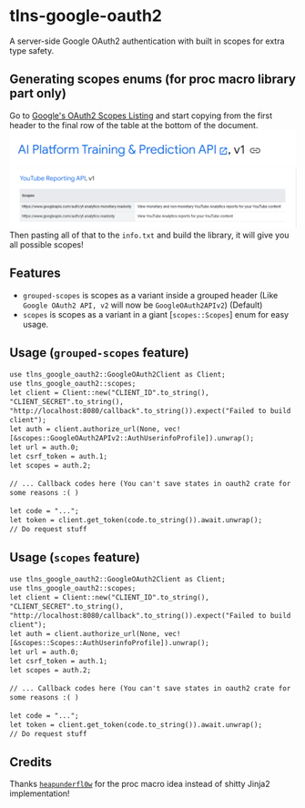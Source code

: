 # tlns-google-oauth2

A server-side Google OAuth2 authentication with built in scopes for extra type safety.

## Generating scopes enums (for proc macro library part only)

Go to [Google's OAuth2 Scopes Listing](https://developers.google.com/identity/protocols/oauth2/scopes) and start copying from the first header to the final row of the table at the bottom of the document.  
![A picture showing the first blue header](./lmao.png)  
![A picture showing the last row of the table](./help.png)  
Then pasting all of that to the `info.txt` and build the library, it will give you all possible scopes!

## Features

- `grouped-scopes` is scopes as a variant inside a grouped header (Like `Google OAuth2 API, v2` will now be `GoogleOAuth2APIv2`) (Default)
- `scopes` is scopes as a variant in a giant [`scopes::Scopes`] enum for easy usage.

## Usage (`grouped-scopes` feature)

```rust,ignore
use tlns_google_oauth2::GoogleOAuth2Client as Client;
use tlns_google_oauth2::scopes;
let client = Client::new("CLIENT_ID".to_string(), "CLIENT_SECRET".to_string(), "http://localhost:8080/callback".to_string()).expect("Failed to build client");
let auth = client.authorize_url(None, vec![&scopes::GoogleOAuth2APIv2::AuthUserinfoProfile]).unwrap();
let url = auth.0;
let csrf_token = auth.1;
let scopes = auth.2;

// ... Callback codes here (You can't save states in oauth2 crate for some reasons :( )

let code = "...";
let token = client.get_token(code.to_string()).await.unwrap();
// Do request stuff
```

## Usage (`scopes` feature)

```rust,ignore
use tlns_google_oauth2::GoogleOAuth2Client as Client;
use tlns_google_oauth2::scopes;
let client = Client::new("CLIENT_ID".to_string(), "CLIENT_SECRET".to_string(), "http://localhost:8080/callback".to_string()).expect("Failed to build client");
let auth = client.authorize_url(None, vec![&scopes::Scopes::AuthUserinfoProfile]).unwrap();
let url = auth.0;
let csrf_token = auth.1;
let scopes = auth.2;

// ... Callback codes here (You can't save states in oauth2 crate for some reasons :( )

let code = "...";
let token = client.get_token(code.to_string()).await.unwrap();
// Do request stuff
```

## Credits

Thanks [`heapunderfl0w`](https://github.com/heapunderfl0w) for the proc macro idea instead of shitty Jinja2 implementation!
